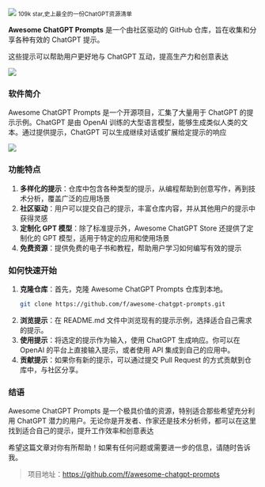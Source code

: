 <img src="/assets/image/240905-awesome-chatgpt-prompts-1.png">
<small>109k star,史上最全的一份ChatGPT资源清单</small>



**Awesome ChatGPT Prompts** 是一个由社区驱动的 GitHub 仓库，旨在收集和分享各种有效的 ChatGPT 提示。

这些提示可以帮助用户更好地与 ChatGPT 互动，提高生产力和创意表达

![](/assets/image/240905-awesome-chatgpt-prompts.png)

### 软件简介

Awesome ChatGPT Prompts 是一个开源项目，汇集了大量用于 ChatGPT 的提示示例。ChatGPT 是由 OpenAI 训练的大型语言模型，能够生成类似人类的文本。通过提供提示，ChatGPT 可以生成继续对话或扩展给定提示的响应

![](/assets/image/240905-awesome-chatgpt-prompts-1.png)
### 功能特点

1. **多样化的提示**：仓库中包含各种类型的提示，从编程帮助到创意写作，再到技术分析，覆盖广泛的应用场景
2. **社区驱动**：用户可以提交自己的提示，丰富仓库内容，并从其他用户的提示中获得灵感
3. **定制化 GPT 模型**：除了标准提示外，Awesome ChatGPT Store 还提供了定制化的 GPT 模型，适用于特定的应用和使用场景
4. **免费资源**：提供免费的电子书和教程，帮助用户学习如何编写有效的提示

### 如何快速开始

1. **克隆仓库**：首先，克隆 Awesome ChatGPT Prompts 仓库到本地。
   ```bash
   git clone https://github.com/f/awesome-chatgpt-prompts.git
   ```
2. **浏览提示**：在 README.md 文件中浏览现有的提示示例，选择适合自己需求的提示。
3. **使用提示**：将选定的提示作为输入，使用 ChatGPT 生成响应。你可以在 OpenAI 的平台上直接输入提示，或者使用 API 集成到自己的应用中。
4. **贡献提示**：如果你有新的提示，可以通过提交 Pull Request 的方式贡献到仓库中，与社区分享。

### 结语

Awesome ChatGPT Prompts 是一个极具价值的资源，特别适合那些希望充分利用 ChatGPT 潜力的用户。无论你是开发者、作家还是技术分析师，都可以在这里找到适合自己的提示，提升工作效率和创意表达

希望这篇文章对你有所帮助！如果有任何问题或需要进一步的信息，请随时告诉我。

>项目地址：https://github.com/f/awesome-chatgpt-prompts
